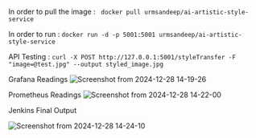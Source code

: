 In order to pull the image : 
``` docker pull urmsandeep/ai-artistic-style-service``` 

In order to run : 
``` docker run -d -p 5001:5001 urmsandeep/ai-artistic-style-service ```

API Testing : 
```curl -X POST http://127.0.0.1:5001/styleTransfer -F "image=@test.jpg" --output styled_image.jpg ```



Grafana Readings
![Screenshot from 2024-12-28 14-19-26](https://github.com/user-attachments/assets/468e4b28-96ee-4b01-86ca-7708c604b7e1)


Prometheus Readings
![Screenshot from 2024-12-28 14-22-00](https://github.com/user-attachments/assets/3342af21-ad10-472d-ad38-4d21bcfd3faf)


Jenkins Final Output

![Screenshot from 2024-12-28 14-24-10](https://github.com/user-attachments/assets/d17f5cc9-0e32-4bd8-b09d-c5d1462d362e)
